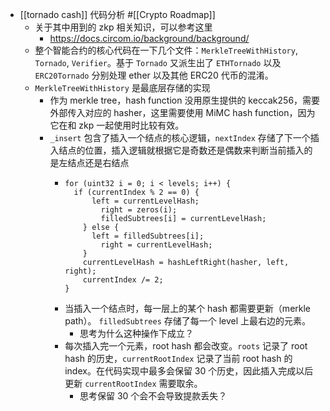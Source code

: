 - [[tornado cash]] 代码分析 #[[Crypto Roadmap]]
	- 关于其中用到的 zkp 相关知识，可以参考这里
		- https://docs.circom.io/background/background/
	- 整个智能合约的核心代码在一下几个文件：`MerkleTreeWithHistory`, `Tornado`, `Verifier`。基于 `Tornado` 又派生出了 `ETHTornado` 以及 `ERC20Tornado` 分别处理 ether 以及其他 ERC20 代币的混淆。
	- `MerkleTreeWithHistory` 是最底层存储的实现
		- 作为 merkle tree，hash function 没用原生提供的 keccak256，需要外部传入对应的 hasher，这里需要使用 MiMC hash function，因为它在和 zkp 一起使用时比较有效。
		- `_insert` 包含了插入一个结点的核心逻辑，`nextIndex` 存储了下一个插入结点的位置，插入逻辑就根据它是奇数还是偶数来判断当前插入的是左结点还是右结点
			- ```solidity
			  for (uint32 i = 0; i < levels; i++) {
			  	if (currentIndex % 2 == 0) {
			      	left = currentLevelHash;
			          right = zeros(i);
			          filledSubtrees[i] = currentLevelHash;
			      } else {
			      	left = filledSubtrees[i];
			          right = currentLevelHash;
			      }
			      currentLevelHash = hashLeftRight(hasher, left, right);
			      currentIndex /= 2;
			  }
			  ```
			- 当插入一个结点时，每一层上的某个 hash 都需要更新（merkle path）。 `filledSubtrees` 存储了每一个 level 上最右边的元素。
				- 思考为什么这种操作下成立？
			- 每次插入完一个元素，root hash 都会改变。`roots` 记录了 root hash 的历史，`currentRootIndex` 记录了当前 root hash 的 index。在代码实现中最多会保留 30 个历史，因此插入完成以后更新 `currentRootIndex` 需要取余。
				- 思考保留 30 个会不会导致提款丢失？